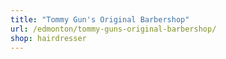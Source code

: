 ```yaml
---
title: "Tommy Gun's Original Barbershop"
url: /edmonton/tommy-guns-original-barbershop/
shop: hairdresser
---
```

